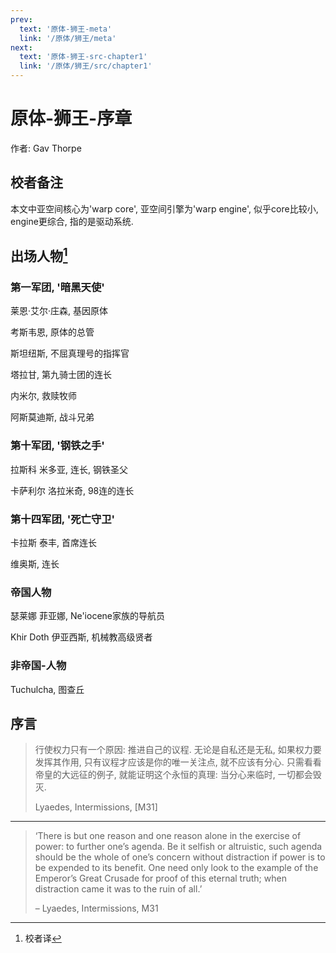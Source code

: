 ```yaml
---
prev:
  text: '原体-狮王-meta'
  link: '/原体/狮王/meta'
next:
  text: '原体-狮王-src-chapter1'
  link: '/原体/狮王/src/chapter1'
---
```


# 原体-狮王-序章

作者: Gav Thorpe

## 校者备注

本文中亚空间核心为'warp core', 亚空间引擎为'warp engine', 似乎core比较小, engine更综合, 指的是驱动系统.

## 出场人物[^1]

### 第一军团, '暗黑天使'

莱恩·艾尔·庄森, 基因原体

考斯韦恩, 原体的总管

斯坦纽斯, 不屈真理号的指挥官

塔拉甘, 第九骑士团的连长

内米尔, 救赎牧师

阿斯莫迪斯, 战斗兄弟

### 第十军团, '钢铁之手'

拉斯科 米多亚, 连长, 钢铁圣父

卡萨利尔 洛拉米奇, 98连的连长

### 第十四军团, '死亡守卫'

卡拉斯 泰丰, 首席连长

维奥斯, 连长

### 帝国人物

瑟莱娜 菲亚娜, Ne'iocene家族的导航员

Khir Doth 伊亚西斯, 机械教高级贤者

### 非帝国-人物

Tuchulcha, 图查丘

## 序言

> 行使权力只有一个原因: 推进自己的议程. 无论是自私还是无私, 如果权力要发挥其作用, 只有议程才应该是你的唯一关注点, 就不应该有分心. 只需看看帝皇的大远征的例子, 就能证明这个永恒的真理: 当分心来临时, 一切都会毁灭.
>
> Lyaedes, Intermissions, [M31]

--------

> ‘There is but one reason and one reason alone in the exercise of power: to further one’s agenda. Be it selfish or altruistic, such agenda should be the whole of one’s concern without distraction if power is to be expended to its benefit. One need only look to the example of the Emperor’s Great Crusade for proof of this eternal truth; when distraction came it was to the ruin of all.’
>
>– Lyaedes, Intermissions, M31

[^1]: 校者译
